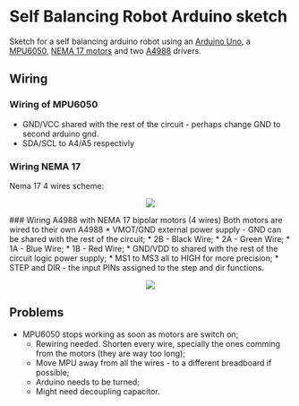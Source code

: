 # Self Balancing Robot Arduino sketch

Sketch for a self balancing arduino robot using an [Arduino Uno](http://www.dx.com/pt/p/uno-r3-atmega328p-development-board-for-arduino-402904?Utm_rid=60225380&Utm_source=affiliate), a [MPU6050](http://www.dx.com/p/gy-521-mpu6050-3-axis-acceleration-gyroscope-6dof-module-blue-154602?Utm_rid=60225380&Utm_source=affiliate), [NEMA 17 motors](http://www.dx.com/pt/p/geeetech-1-8-degree-nema-14-35-byghw-stepper-motor-for-3d-printer-black-386069?Utm_rid=60225380&Utm_source=affiliate) and two [A4988](http://www.dx.com/pt/p/3d-printer-a4988-arduino-reprap-stepper-motor-driver-265980?Utm_rid=60225380&Utm_source=affiliate) drivers.

## Wiring

### Wiring of MPU6050
  * GND/VCC shared with the rest of the circuit - perhaps change GND to second arduino gnd.
  * SDA/SCL to A4/A5 respectivly

### Wiring NEMA 17
  Nema 17 4 wires scheme:
<p align="center">
  <img src="http://www.linengineering.com/_images/Wiring_4_lead_Wires.png"/>
</p>
### Wiring A4988 with NEMA 17 bipolar motors (4 wires)
  Both motors are wired to their own A4988
  * VMOT/GND external power supply - GND can be shared with the rest of the circuit;
  * 2B - Black Wire;
  * 2A - Green Wire;
  * 1A - Blue Wire;
  * 1B - Red Wire;
  * GND/VDD to shared with the rest of the circuit logic power supply;
  * MS1 to MS3 all to HIGH for more precision;
  * STEP and DIR - the input PINs assigned to the step and dir functions.
<p align="center">
  <img src="http://a.pololu-files.com/picture/0J3360.1200.png"/>
</p>

## Problems
  * MPU6050 stops working as soon as motors are switch on;
    * Rewiring needed. Shorten every wire, specially the ones comming from the motors (they are way too long);
    * Move MPU away from all the wires - to a different breadboard if possible;
    * Arduino needs to be turned;
    * Might need decoupling capacitor.

